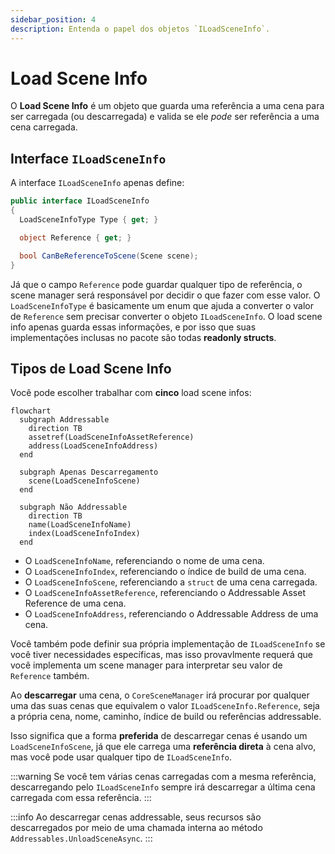 ```yaml
---
sidebar_position: 4
description: Entenda o papel dos objetos `ILoadSceneInfo`.
---
```


# Load Scene Info

O **Load Scene Info** é um objeto que guarda uma referência a uma cena para ser carregada (ou descarregada) e valida se ele _pode_ ser referência a uma cena carregada.

## Interface `ILoadSceneInfo`

A interface `ILoadSceneInfo` apenas define:

```cs
public interface ILoadSceneInfo
{
  LoadSceneInfoType Type { get; }

  object Reference { get; }

  bool CanBeReferenceToScene(Scene scene);
}
```

Já que o campo `Reference` pode guardar qualquer tipo de referência, o scene manager será responsável por decidir o que fazer com esse valor.
O `LoadSceneInfoType` é basicamente um enum que ajuda a converter o valor de `Reference` sem precisar converter o objeto `ILoadSceneInfo`.
O load scene info apenas guarda essas informações, e por isso que suas implementações inclusas no pacote são todas **readonly structs**.

## Tipos de Load Scene Info

Você pode escolher trabalhar com **cinco** load scene infos:

```mermaid
flowchart
  subgraph Addressable
    direction TB
    assetref(LoadSceneInfoAssetReference)
    address(LoadSceneInfoAddress)
  end

  subgraph Apenas Descarregamento
    scene(LoadSceneInfoScene)
  end
  
  subgraph Não Addressable
    direction TB
    name(LoadSceneInfoName)
    index(LoadSceneInfoIndex)
  end
```

* O `LoadSceneInfoName`, referenciando o nome de uma cena.
* O `LoadSceneInfoIndex`, referenciando o índice de build de uma cena.
* O `LoadSceneInfoScene`, referenciando a `struct` de uma cena carregada.
* O `LoadSceneInfoAssetReference`, referenciando o Addressable Asset Reference de uma cena.
* O `LoadSceneInfoAddress`, referenciando o Addressable Address de uma cena.

Você também pode definir sua própria implementação de `ILoadSceneInfo` se você tiver necessidades específicas, mas isso provavlmente requerá que você implementa um scene manager para interpretar seu valor de `Reference` também.

Ao **descarregar** uma cena, o `CoreSceneManager` irá procurar por qualquer uma das suas cenas que equivalem o valor `ILoadSceneInfo.Reference`, seja a própria cena, nome, caminho, índice de build ou referências addressable.

Isso significa que a forma **preferida** de descarregar cenas é usando um `LoadSceneInfoScene`, já que ele carrega uma **referência direta** à cena alvo, mas você pode usar qualquer tipo de `ILoadSceneInfo`.

:::warning
Se você tem várias cenas carregadas com a mesma referência, descarregando pelo `ILoadSceneInfo` sempre irá descarregar a última cena carregada com essa referência.
:::

:::info
Ao descarregar cenas addressable, seus recursos são descarregados por meio de uma chamada interna ao método `Addressables.UnloadSceneAsync`.
:::